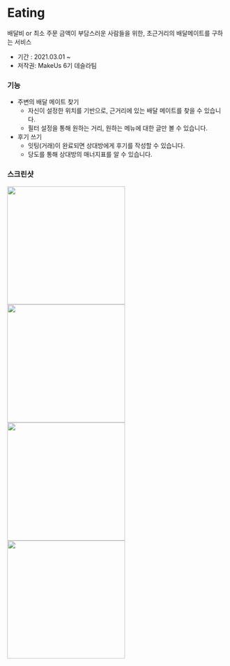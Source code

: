 # Eating
배달비 or 최소 주문 금액이 부담스러운 사람들을 위한, 초근거리의 배달메이트를 구하는 서비스

- 기간 : 2021.03.01 ~
- 저작권: MakeUs 6기 데슬라팀

### 기능
- 주변의 배달 메이트 찾기
  - 자신이 설정한 위치를 기반으로, 근거리에 있는 배달 메이트를 찾을 수 있습니다.
  - 필터 설정을 통해 원하는 거리, 원하는 메뉴에 대한 글만 볼 수 있습니다.
- 후기 쓰기
   - 잇팅(거래)이 완료되면 상대방에게 후기를 작성할 수 있습니다.
   - 당도를 통해 상대방의 매너지표를 알 수 있습니다.


### 스크린샷

<p>
<img align="left" width="270" src = "https://user-images.githubusercontent.com/46915174/114313735-a858e400-9b32-11eb-9d12-55890f9af306.jpg">
<img align="left" width="270" src = "https://user-images.githubusercontent.com/46915174/114313736-aa22a780-9b32-11eb-8783-21ff94bc2d98.jpg">
<img align="left" width="270" src = "https://user-images.githubusercontent.com/46915174/114313737-ab53d480-9b32-11eb-94f4-6348f8a753d3.jpg">
<img align="left" width="270" src = "https://user-images.githubusercontent.com/46915174/114313739-abec6b00-9b32-11eb-972d-52b1045ee602.jpg">
</p>
